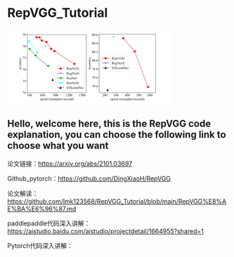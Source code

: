 # RepVGG_Tutorial

<img src="img/15.png" alt="12" style="zoom: 80%;" />

Hello, welcome here, this is the RepVGG code explanation, you can choose the following link to choose what you want
---
论文链接：https://arxiv.org/abs/2101.03697

Github_pytorch：https://github.com/DingXiaoH/RepVGG

论文解读：https://github.com/lmk123568/RepVGG_Tutorial/blob/main/RepVGG%E8%AE%BA%E6%96%87.md

paddlepaddle代码深入讲解：https://aistudio.baidu.com/aistudio/projectdetail/1664955?shared=1

Pytorch代码深入讲解：
